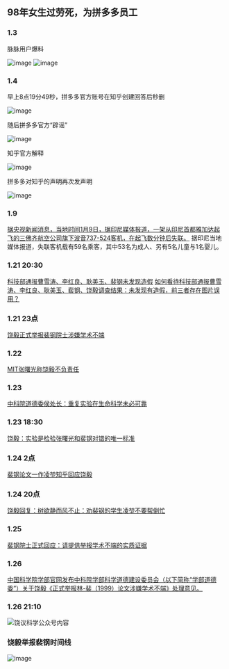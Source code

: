 ## 98年女生过劳死，为拼多多员工

### 1.3

脉脉用户爆料

![image](https://github.com/kepler-10/kepler-10.github.io/blob/main/picture/maimai.jpg)
![image](https://github.com/kepler-10/kepler-10.github.io/blob/main/picture/maimai1.jpg)
### 1.4

早上8点19分49秒，拼多多官方账号在知乎创建回答后秒删

![image](Jan\v2-dc4281b8d1869bdaa543af10492a4dae_720w.jpg)

随后拼多多官方“辟谣”

![image](https://github.com/kepler-10/kepler-10.github.io/blob/main/pdd1.jpg)

知乎官方解释

![image](https://github.com/kepler-10/kepler-10.github.io/blob/main/picture/zhihu.jpg)

拼多多对知乎的声明再次发声明

![image](https://github.com/kepler-10/kepler-10.github.io/blob/main/pdd2.jpg)

### 1.9
[据央视新闻消息，当地时间1月9日，据印尼媒体报道，一架从印尼首都雅加达起飞的三佛齐航空公司旗下波音737-524客机，在起飞数分钟后失联。](https://www.zhihu.com/question/438613346/answer/1669507199)
据印尼当地媒体报道，失联客机载有59名乘客，其中53名为成人、另有5名儿童与1名婴儿。

### 1.21 20:30
[科技部通报曹雪涛、李红良、耿美玉、裴钢未发现造假](https://zhuanlan.zhihu.com/p/346066552)
[如何看待科技部通报曹雪涛、李红良、耿美玉、裴钢、饶毅调查结果：未发现有造假，前三者存在图片误用？](https://www.zhihu.com/question/440515404/answer/1691114549)

### 1.21 23点
[饶毅正式举报裴钢院士涉嫌学术不端](https://mp.weixin.qq.com/s/tfK1GQL3y9XRUEol9z6ShA)

### 1.22
[MIT张曙光称饶毅不负责任](https://mp.weixin.qq.com/s/FrMqaJiChvuY0-LuU2xeTw)

### 1.23
[中科院道德委侯处长：重复实验在生命科学未必可靠](https://mp.weixin.qq.com/s/nZSlKk5bHT3yThK8DNLeOw)

### 1.23 18:30
[饶毅：实验是检验张曙光和裴钢对错的唯一标准](https://mp.weixin.qq.com/s/yT09t9dVn4OtKrJatt6SKA)

### 1.24 2点
[裴钢论文一作凌堃知乎回应饶毅](https://zhuanlan.zhihu.com/p/346566368)

### 1.24 20点
[饶毅回复：树欲静而风不止：劝裴钢的学生凌堃不要帮倒忙](https://mp.weixin.qq.com/s/LYbRkIoZD0b9qIYfFGv2ww)

### 1.25 
[裴钢院士正式回应：请提供举报学术不端的实质证据](https://www.zhihu.com/question/441180206/answer/1697642926)

### 1.26
[中国科学院学部官网发布中科院学部科学道德建设委员会（以下简称“学部道德委”）关于饶毅《正式举报林-裴（1999）论文涉嫌学术不端》处理意见。](http://news.sciencenet.cn/htmlnews/2021/1/452442.shtm)

### 1.26 21:10
![饶议科学公众号内容]()

### 饶毅举报裴钢时间线
![image](https://github.com/kepler-10/kepler-10.github.io/blob/main/picture/%E9%A5%B6-%E8%A3%B4.jpg)
